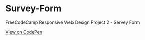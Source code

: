 # Survey-Form
FreeCodeCamp Responsive Web Design Project 2 - Servey Form


[View on CodePen](https://codepen.io/CptGeo/pen/ErvgJQ)
